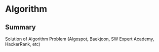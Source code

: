 # Algorithm

## Summary
Solution of Algorithm Problem (Algospot, Baekjoon, SW Expert Academy, HackerRank, etc)
